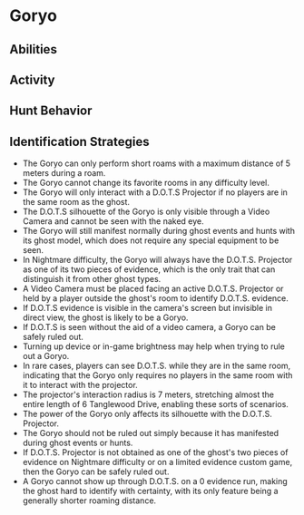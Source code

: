# Goryo

## Abilities


## Activity


## Hunt Behavior


## Identification Strategies




-   The Goryo can only perform short roams with a maximum distance of 5 meters during a roam.
-   The Goryo cannot change its favorite rooms in any difficulty level.
-   The Goryo will only interact with a D.O.T.S Projector if no players are in the same room as the ghost.
-   The D.O.T.S silhouette of the Goryo is only visible through a Video Camera and cannot be seen with the naked eye.
-   The Goryo will still manifest normally during ghost events and hunts with its ghost model, which does not require any special equipment to be seen.
-   In Nightmare difficulty, the Goryo will always have the D.O.T.S. Projector as one of its two pieces of evidence, which is the only trait that can distinguish it from other ghost types.
-   A Video Camera must be placed facing an active D.O.T.S. Projector or held by a player outside the ghost's room to identify D.O.T.S. evidence.
-   If D.O.T.S evidence is visible in the camera's screen but invisible in direct view, the ghost is likely to be a Goryo.
-   If D.O.T.S is seen without the aid of a video camera, a Goryo can be safely ruled out.
-   Turning up device or in-game brightness may help when trying to rule out a Goryo.
-   In rare cases, players can see D.O.T.S. while they are in the same room, indicating that the Goryo only requires no players in the same room with it to interact with the projector.
-   The projector's interaction radius is 7 meters, stretching almost the entire length of 6 Tanglewood Drive, enabling these sorts of scenarios.
-   The power of the Goryo only affects its silhouette with the D.O.T.S. Projector.
-   The Goryo should not be ruled out simply because it has manifested during ghost events or hunts.
-   If D.O.T.S. Projector is not obtained as one of the ghost's two pieces of evidence on Nightmare difficulty or on a limited evidence custom game, then the Goryo can be safely ruled out.
-   A Goryo cannot show up through D.O.T.S. on a 0 evidence run, making the ghost hard to identify with certainty, with its only feature being a generally shorter roaming distance.